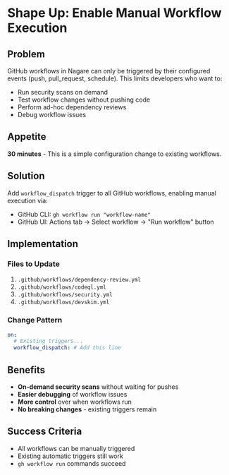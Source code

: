 # Shape Up: Enable Manual Workflow Execution

## Problem

GitHub workflows in Nagare can only be triggered by their configured events (push, pull_request, schedule). This limits
developers who want to:

- Run security scans on demand
- Test workflow changes without pushing code
- Perform ad-hoc dependency reviews
- Debug workflow issues

## Appetite

**30 minutes** - This is a simple configuration change to existing workflows.

## Solution

Add `workflow_dispatch` trigger to all GitHub workflows, enabling manual execution via:

- GitHub CLI: `gh workflow run "workflow-name"`
- GitHub UI: Actions tab → Select workflow → "Run workflow" button

## Implementation

### Files to Update

1. `.github/workflows/dependency-review.yml`
2. `.github/workflows/codeql.yml`
3. `.github/workflows/security.yml`
4. `.github/workflows/devskim.yml`

### Change Pattern

```yaml
on:
  # Existing triggers...
  workflow_dispatch: # Add this line
```

## Benefits

- **On-demand security scans** without waiting for pushes
- **Easier debugging** of workflow issues
- **More control** over when workflows run
- **No breaking changes** - existing triggers remain

## Success Criteria

- All workflows can be manually triggered
- Existing automatic triggers still work
- `gh workflow run` commands succeed
